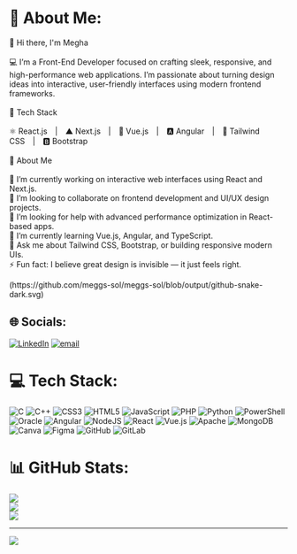 # 💫 About Me:
👋 Hi there, I'm Megha<br><br>💻 I’m a Front-End Developer focused on crafting sleek, responsive, and high-performance web applications. I’m passionate about turning design ideas into interactive, user-friendly interfaces using modern frontend frameworks.<br><br>🧠 Tech Stack<br><br>⚛️ React.js | ▲ Next.js | 🖖 Vue.js | 🅰️ Angular | 🎨 Tailwind CSS | 🅱️ Bootstrap<br><br>💬 About Me<br><br>🔭 I’m currently working on interactive web interfaces using React and Next.js.<br>🤝 I’m looking to collaborate on frontend development and UI/UX design projects.<br>🧩 I’m looking for help with advanced performance optimization in React-based apps.<br>🌱 I’m currently learning Vue.js, Angular, and TypeScript.<br>💬 Ask me about Tailwind CSS, Bootstrap, or building responsive modern UIs.<br>⚡ Fun fact: I believe great design is invisible — it just feels right.
<div>
    (https://github.com/meggs-sol/meggs-sol/blob/output/github-snake-dark.svg)
</div>

## 🌐 Socials:
[![LinkedIn](https://img.shields.io/badge/LinkedIn-%230077B5.svg?logo=linkedin&logoColor=white)](https://linkedin.com/in/https://www.linkedin.com/in/meggscodes/) [![email](https://img.shields.io/badge/Email-D14836?logo=gmail&logoColor=white)](mailto:meghasharma0793@gmail.com) 

# 💻 Tech Stack:
![C](https://img.shields.io/badge/c-%2300599C.svg?style=for-the-badge&logo=c&logoColor=white) ![C++](https://img.shields.io/badge/c++-%2300599C.svg?style=for-the-badge&logo=c%2B%2B&logoColor=white) ![CSS3](https://img.shields.io/badge/css3-%231572B6.svg?style=for-the-badge&logo=css3&logoColor=white) ![HTML5](https://img.shields.io/badge/html5-%23E34F26.svg?style=for-the-badge&logo=html5&logoColor=white) ![JavaScript](https://img.shields.io/badge/javascript-%23323330.svg?style=for-the-badge&logo=javascript&logoColor=%23F7DF1E) ![PHP](https://img.shields.io/badge/php-%23777BB4.svg?style=for-the-badge&logo=php&logoColor=white) ![Python](https://img.shields.io/badge/python-3670A0?style=for-the-badge&logo=python&logoColor=ffdd54) ![PowerShell](https://img.shields.io/badge/PowerShell-%235391FE.svg?style=for-the-badge&logo=powershell&logoColor=white) ![Oracle](https://img.shields.io/badge/Oracle-F80000?style=for-the-badge&logo=oracle&logoColor=white) ![Angular](https://img.shields.io/badge/angular-%23DD0031.svg?style=for-the-badge&logo=angular&logoColor=white) ![NodeJS](https://img.shields.io/badge/node.js-6DA55F?style=for-the-badge&logo=node.js&logoColor=white) ![React](https://img.shields.io/badge/react-%2320232a.svg?style=for-the-badge&logo=react&logoColor=%2361DAFB) ![Vue.js](https://img.shields.io/badge/vue.js-%2335495e.svg?style=for-the-badge&logo=vuedotjs&logoColor=%234FC08D) ![Apache](https://img.shields.io/badge/apache-%23D42029.svg?style=for-the-badge&logo=apache&logoColor=white) ![MongoDB](https://img.shields.io/badge/MongoDB-%234ea94b.svg?style=for-the-badge&logo=mongodb&logoColor=white) ![Canva](https://img.shields.io/badge/Canva-%2300C4CC.svg?style=for-the-badge&logo=Canva&logoColor=white) ![Figma](https://img.shields.io/badge/figma-%23F24E1E.svg?style=for-the-badge&logo=figma&logoColor=white) ![GitHub](https://img.shields.io/badge/github-%23121011.svg?style=for-the-badge&logo=github&logoColor=white) ![GitLab](https://img.shields.io/badge/gitlab-%23181717.svg?style=for-the-badge&logo=gitlab&logoColor=white)
# 📊 GitHub Stats:
![](https://github-readme-stats.vercel.app/api?username=meggs-sol&theme=dark&hide_border=false&include_all_commits=false&count_private=false)<br/>
![](https://nirzak-streak-stats.vercel.app/?user=meggs-sol&theme=dark&hide_border=false)<br/>
![](https://github-readme-stats.vercel.app/api/top-langs/?username=meggs-sol&theme=dark&hide_border=false&include_all_commits=false&count_private=false&layout=compact)

---
[![](https://visitcount.itsvg.in/api?id=meggs-sol&icon=0&color=0)](https://visitcount.itsvg.in)

    


